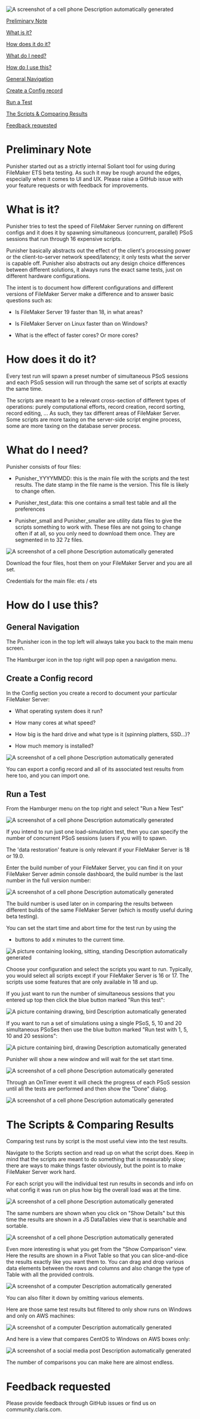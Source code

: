 ![A screenshot of a cell phone Description automatically
generated](media/image1.png)



[Preliminary Note](#preliminary-note)

[What is it?](#what-is-it)

[How does it do it?](#how-does-it-do-it)

[What do I need?](#what-do-i-need)

[How do I use this?](#how-do-i-use-this)

[General Navigation](#general-navigation)

[Create a Config record](#create-a-config-record)

[Run a Test](#run-a-test)

[The Scripts & Comparing Results](#the-scripts-comparing-results)

[Feedback requested](#feedback-requested)

Preliminary Note
================

Punisher started out as a strictly internal Soliant tool for using
during FileMaker ETS beta testing. As such it may be rough around the
edges, especially when it comes to UI and UX. Please raise a GitHub
issue with your feature requests or with feedback for improvements.

What is it?
===========

Punisher tries to test the speed of FileMaker Server running on
different configs and it does it by spawning simultaneous (concurrent,
parallel) PSoS sessions that run through 16 expensive scripts.

Punisher basically abstracts out the effect of the client\'s processing
power or the client-to-server network speed/latency; it only tests what
the server is capable off. Punisher also abstracts out any design choice
differences between different solutions, it always runs the exact same
tests, just on different hardware configurations.

The intent is to document how different configurations and different
versions of FileMaker Server make a difference and to answer basic
questions such as:

-   Is FileMaker Server 19 faster than 18, in what areas?

-   Is FileMaker Server on Linux faster than on Windows?

-   What is the effect of faster cores? Or more cores?

How does it do it?
==================

Every test run will spawn a preset number of simultaneous PSoS sessions
and each PSoS session will run through the same set of scripts at
exactly the same time.

The scripts are meant to be a relevant cross-section of different types
of operations: purely computational efforts, record creation, record
sorting, record editing, \... As such, they tax different areas of
FileMaker Server. Some scripts are more taxing on the server-side script
engine process, some are more taxing on the database server process.

What do I need?
===============

Punisher consists of four files:

-   Punisher_YYYYMMDD: this is the main file with the scripts and the
    test results. The date stamp in the file name is the version. This
    file is likely to change often.
    
-   Punisher_test_data: this one contains a small test table and all the preferences

-   Punisher_small and Punisher_smaller are utility data files to give
    the scripts something to work with. These files are not going to
    change often if at all, so you only need to download them once. They are
    segmented in to 32 7z files.

![A screenshot of a cell phone Description automatically
generated](media/punisher_2020-10-27_13-46-47.png)

Download the four files, host them on your FileMaker Server and you are
all set.

Credentials for the main file: ets / ets


How do I use this?
==================

General Navigation
------------------

The Punisher icon in the top left will always take you back to the main
menu screen.

The Hamburger icon in the top right will pop open a navigation menu.

Create a Config record
----------------------

In the Config section you create a record to document your particular
FileMaker Server:

-   What operating system does it run?

-   How many cores at what speed?

-   How big is the hard drive and what type is it (spinning platters,
    SSD...)?

-   How much memory is installed?

![A screenshot of a cell phone Description automatically
generated](media/image3.png)

You can export a config record and all of its associated test results
from here too, and you can import one.

Run a Test
----------

From the Hamburger menu on the top right and select "Run a New Test"

![A screenshot of a cell phone Description automatically
generated](media/image4.png)

If you intend to run just one load-simulation test, then you can specify
the number of concurrent PSoS sessions (users if you will) to spawn.

The 'data restoration' feature is only relevant if your FileMaker Server
is 18 or 19.0.

Enter the build number of your FileMaker Server, you can find it on your
FileMaker Server admin console dashboard, the build number is the last
number in the full version number:

![A screenshot of a cell phone Description automatically
generated](media/image5.png)

The build number is used later on in comparing the results between
different builds of the same FileMaker Server (which is mostly useful
during beta testing).

You can set the start time and abort time for the test run by using the
+ buttons to add x minutes to the current time.

![A picture containing looking, sitting, standing Description
automatically generated](media/image6.png)

Choose your configuration and select the scripts you want to run.
Typically, you would select all scripts except if your FileMaker Server
is 16 or 17. The scripts use some features that are only available in 18
and up.

If you just want to run the number of simultaneous sessions that you
entered up top then click the blue button marked "Run this test":

![A picture containing drawing, bird Description automatically
generated](media/image7.png)

If you want to run a set of simulations using a single PSoS, 5, 10 and
20 simultaneous PSoSes then use the blue button marked "Run test with 1,
5, 10 and 20 sessions":

![A picture containing bird, drawing Description automatically
generated](media/image8.png)

Punisher will show a new window and will wait for the set start time.

![A screenshot of a cell phone Description automatically
generated](media/image9.png)

Through an OnTimer event it will check the progress of each PSoS session
until all the tests are performed and then show the "Done" dialog.

![A screenshot of a cell phone Description automatically
generated](media/image10.png)

The Scripts & Comparing Results
===============================

Comparing test runs by script is the most useful view into the test
results.

Navigate to the Scripts section and read up on what the script does.
Keep in mind that the scripts are meant to do something that is
measurably slow; there are ways to make things faster obviously, but the
point is to make FileMaker Server work hard.

For each script you will the individual test run results in seconds and
info on what config it was run on plus how big the overall load was at
the time.

![A screenshot of a cell phone Description automatically
generated](media/image11.png)

The same numbers are shown when you click on "Show Details" but this
time the results are shown in a JS DataTables view that is searchable
and sortable.

![A screenshot of a cell phone Description automatically
generated](media/image12.png)

Even more interesting is what you get from the "Show Comparison" view.
Here the results are shown in a Pivot Table so that you can
slice-and-dice the results exactly like you want them to. You can drag
and drop various data elements between the rows and columns and also
change the type of Table with all the provided controls.

![A screenshot of a computer Description automatically
generated](media/image13.png)

You can also filter it down by omitting various elements.

Here are those same test results but filtered to only show runs on
Windows and only on AWS machines:

![A screenshot of a computer Description automatically
generated](media/image14.png)

And here is a view that compares CentOS to Windows on AWS boxes only:

![A screenshot of a social media post Description automatically
generated](media/image15.png)

The number of comparisons you can make here are almost endless.

Feedback requested
==================

Please provide feedback through GitHub issues or find us on
community.claris.com.
